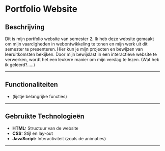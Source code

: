 # Portfolio Website

## Beschrijving
Dit is mijn portfolio website van semester 2. Ik heb deze website gemaakt om mijn vaardigheden in webontwikkeling te tonen en mijn werk uit dit semester te presenteren. Hier kun je mijn projecten en bewijzen van leeruitkomsten bekijken. Door mijn bewijslast in een interactieve website te verwerken, wordt het een leukere manier om mijn verslag te lezen. 
(Wat heb ik geleerd?.....)

***

## Functionaliteiten
+ (lijstje belangrijke functies)

***

## Gebruikte Technologieën
- **HTML:** Structuur van de website
- **CSS:** Stijl en lay-out
- **JavaScript:** Interactiviteit (zoals de animaties)

***


